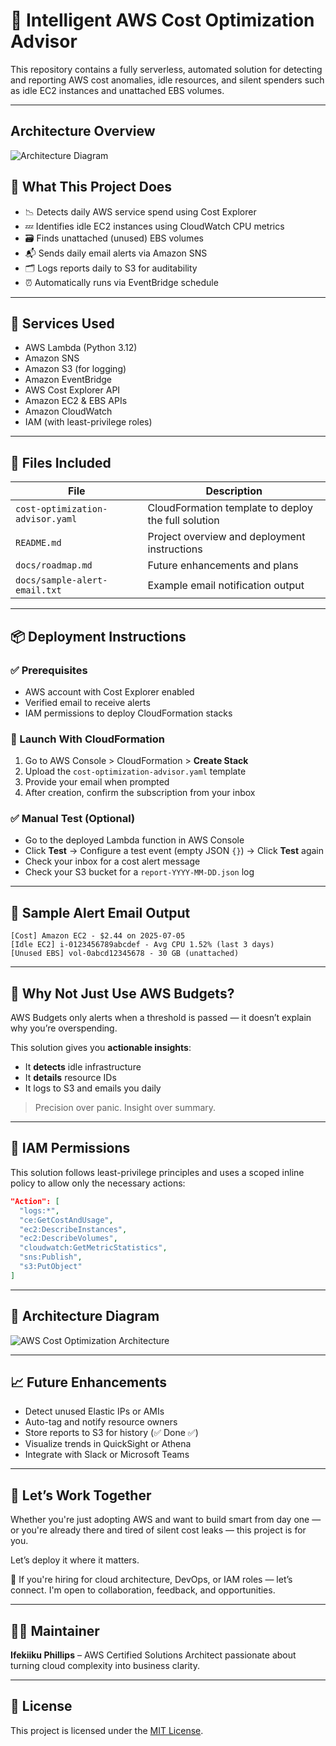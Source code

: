 # 🧠 Intelligent AWS Cost Optimization Advisor

This repository contains a fully serverless, automated solution for detecting and reporting AWS cost anomalies, idle resources, and silent spenders such as idle EC2 instances and unattached EBS volumes.

---

## Architecture Overview
![Architecture Diagram](/workspaces/serverless-cost-optimization/cost-optimization.drawio.png)

## 🚀 What This Project Does
- 📉 Detects daily AWS service spend using Cost Explorer
- 💤 Identifies idle EC2 instances using CloudWatch CPU metrics
- 🗃️ Finds unattached (unused) EBS volumes
- 📬 Sends daily email alerts via Amazon SNS
- 🗂️ Logs reports daily to S3 for auditability
- ⏰ Automatically runs via EventBridge schedule

---

## 🧰 Services Used
- AWS Lambda (Python 3.12)
- Amazon SNS
- Amazon S3 (for logging)
- Amazon EventBridge
- AWS Cost Explorer API
- Amazon EC2 & EBS APIs
- Amazon CloudWatch
- IAM (with least-privilege roles)

---

## 📂 Files Included
| File | Description |
|------|-------------|
| `cost-optimization-advisor.yaml` | CloudFormation template to deploy the full solution |
| `README.md` | Project overview and deployment instructions |
| `docs/roadmap.md` | Future enhancements and plans |
| `docs/sample-alert-email.txt` | Example email notification output |

---

## 📦 Deployment Instructions

### ✅ Prerequisites
- AWS account with Cost Explorer enabled
- Verified email to receive alerts
- IAM permissions to deploy CloudFormation stacks

### 🚀 Launch With CloudFormation
1. Go to AWS Console > CloudFormation > **Create Stack**
2. Upload the `cost-optimization-advisor.yaml` template
3. Provide your email when prompted
4. After creation, confirm the subscription from your inbox

### ✅ Manual Test (Optional)
- Go to the deployed Lambda function in AWS Console
- Click **Test** → Configure a test event (empty JSON `{}`) → Click **Test** again
- Check your inbox for a cost alert message
- Check your S3 bucket for a `report-YYYY-MM-DD.json` log

---

## 📧 Sample Alert Email Output
```
[Cost] Amazon EC2 - $2.44 on 2025-07-05
[Idle EC2] i-0123456789abcdef - Avg CPU 1.52% (last 3 days)
[Unused EBS] vol-0abcd12345678 - 30 GB (unattached)
```

---

## 🧠 Why Not Just Use AWS Budgets?
AWS Budgets only alerts when a threshold is passed — it doesn’t explain why you’re overspending.

This solution gives you **actionable insights**:
- It **detects** idle infrastructure
- It **details** resource IDs
- It logs to S3 and emails you daily

> Precision over panic. Insight over summary.

---

## 🔐 IAM Permissions
This solution follows least-privilege principles and uses a scoped inline policy to allow only the necessary actions:

```json
"Action": [
  "logs:*",
  "ce:GetCostAndUsage",
  "ec2:DescribeInstances",
  "ec2:DescribeVolumes",
  "cloudwatch:GetMetricStatistics",
  "sns:Publish",
  "s3:PutObject"
]
```

---

## 🧩 Architecture Diagram
![AWS Cost Optimization Architecture](architecture.png)

---

## 📈 Future Enhancements
- Detect unused Elastic IPs or AMIs
- Auto-tag and notify resource owners
- Store reports to S3 for history (✅ Done ✅)
- Visualize trends in QuickSight or Athena
- Integrate with Slack or Microsoft Teams

---

## 🤝 Let’s Work Together
Whether you're just adopting AWS and want to build smart from day one — or you're already there and tired of silent cost leaks — this project is for you.

Let’s deploy it where it matters.

💬 If you're hiring for cloud architecture, DevOps, or IAM roles — let’s connect. I'm open to collaboration, feedback, and opportunities.

---

## 🧑‍💻 Maintainer
**Ifekiiku Phillips** – AWS Certified Solutions Architect passionate about turning cloud complexity into business clarity.

---

## 📜 License
This project is licensed under the [MIT License](LICENSE).
